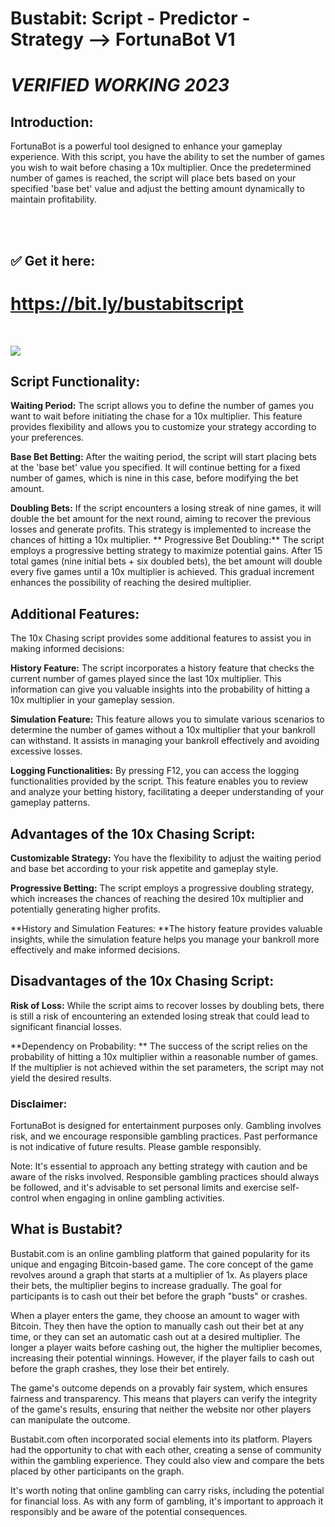 # Bustabit: Script - Predictor - Strategy --> FortunaBot V1
# *VERIFIED WORKING 2023*

## Introduction:
FortunaBot is a powerful tool designed to enhance your gameplay experience. With this script, you have the ability to set the number of games you wish to wait before chasing a 10x multiplier. Once the predetermined number of games is reached, the script will place bets based on your specified 'base bet' value and adjust the betting amount dynamically to maintain profitability.

<br>
<br>

## ✅ Get it here:
# https://bit.ly/bustabitscript
<br>

![](https://i.ibb.co/BTswQpQ/Screenshot-2023-07-11-005113.png)

## Script Functionality:

**Waiting Period:** The script allows you to define the number of games you want to wait before initiating the chase for a 10x multiplier. This feature provides flexibility and allows you to customize your strategy according to your preferences.

**Base Bet Betting:** After the waiting period, the script will start placing bets at the 'base bet' value you specified. It will continue betting for a fixed number of games, which is nine in this case, before modifying the bet amount.

**Doubling Bets:** If the script encounters a losing streak of nine games, it will double the bet amount for the next round, aiming to recover the previous losses and generate profits. This strategy is implemented to increase the chances of hitting a 10x multiplier.
**
Progressive Bet Doubling:** The script employs a progressive betting strategy to maximize potential gains. After 15 total games (nine initial bets + six doubled bets), the bet amount will double every five games until a 10x multiplier is achieved. This gradual increment enhances the possibility of reaching the desired multiplier.

## Additional Features:
The 10x Chasing script provides some additional features to assist you in making informed decisions:

**History Feature:** The script incorporates a history feature that checks the current number of games played since the last 10x multiplier. This information can give you valuable insights into the probability of hitting a 10x multiplier in your gameplay session.

**Simulation Feature:** This feature allows you to simulate various scenarios to determine the number of games without a 10x multiplier that your bankroll can withstand. It assists in managing your bankroll effectively and avoiding excessive losses.

**Logging Functionalities:** By pressing F12, you can access the logging functionalities provided by the script. This feature enables you to review and analyze your betting history, facilitating a deeper understanding of your gameplay patterns.

## Advantages of the 10x Chasing Script:

**Customizable Strategy:** You have the flexibility to adjust the waiting period and base bet according to your risk appetite and gameplay style.

**Progressive Betting:** The script employs a progressive doubling strategy, which increases the chances of reaching the desired 10x multiplier and potentially generating higher profits.

**History and Simulation Features: **The history feature provides valuable insights, while the simulation feature helps you manage your bankroll more effectively and make informed decisions.

## Disadvantages of the 10x Chasing Script:

**Risk of Loss:** While the script aims to recover losses by doubling bets, there is still a risk of encountering an extended losing streak that could lead to significant financial losses.

**Dependency on Probability: ** The success of the script relies on the probability of hitting a 10x multiplier within a reasonable number of games. If the multiplier is not achieved within the set parameters, the script may not yield the desired results.


### Disclaimer: 
FortunaBot is designed for entertainment purposes only. Gambling involves risk, and we encourage responsible gambling practices. Past performance is not indicative of future results. Please gamble responsibly.

Note: It's essential to approach any betting strategy with caution and be aware of the risks involved. Responsible gambling practices should always be followed, and it's advisable to set personal limits and exercise self-control when engaging in online gambling activities.


## What is Bustabit?
Bustabit.com is an online gambling platform that gained popularity for its unique and engaging Bitcoin-based game. The core concept of the game revolves around a graph that starts at a multiplier of 1x. As players place their bets, the multiplier begins to increase gradually. The goal for participants is to cash out their bet before the graph "busts" or crashes.

When a player enters the game, they choose an amount to wager with Bitcoin. They then have the option to manually cash out their bet at any time, or they can set an automatic cash out at a desired multiplier. The longer a player waits before cashing out, the higher the multiplier becomes, increasing their potential winnings. However, if the player fails to cash out before the graph crashes, they lose their bet entirely.

The game's outcome depends on a provably fair system, which ensures fairness and transparency. This means that players can verify the integrity of the game's results, ensuring that neither the website nor other players can manipulate the outcome.

Bustabit.com often incorporated social elements into its platform. Players had the opportunity to chat with each other, creating a sense of community within the gambling experience. They could also view and compare the bets placed by other participants on the graph.

It's worth noting that online gambling can carry risks, including the potential for financial loss. As with any form of gambling, it's important to approach it responsibly and be aware of the potential consequences.
